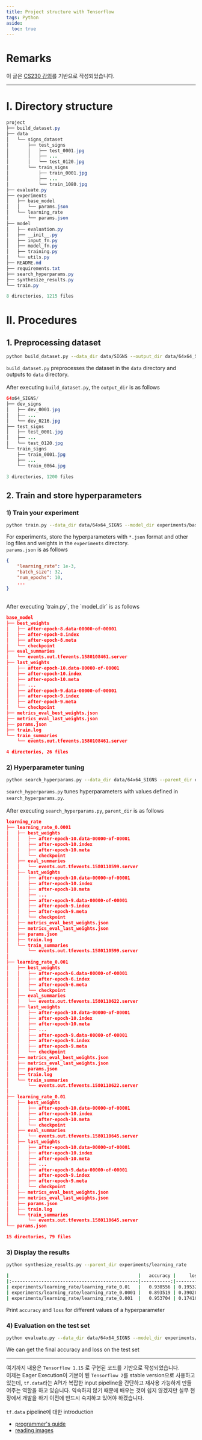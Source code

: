 ```yaml
---
title: Project structure with Tensorflow
tags: Python
aside:
  toc: true
---
```


# Remarks
이 글은 [CS230 강의](https://cs230.stanford.edu/blog/tensorflow/#part-i---tensorflow-tutorial)를 기반으로 작성되었습니다.

<!--more-->

---

# I. Directory structure

```java
project
├── build_dataset.py
├── data
│   └── signs_dataset
│       ├── test_signs
│       │   ├── test_0001.jpg
│       │   ├── ...
│       │   └── test_0120.jpg
│       └── train_signs
│           ├── train_0001.jpg
│           ├── ...
│           └── train_1080.jpg
├── evaluate.py
├── experiments
│   ├── base_model
│   │   └── params.json
│   └── learning_rate
│       └── params.json
├── model
│   ├── evaluation.py
│   ├── __init__.py
│   ├── input_fn.py
│   ├── model_fn.py
│   ├── training.py
│   └── utils.py
├── README.md
├── requirements.txt
├── search_hyperparams.py
├── synthesize_results.py
└── train.py

8 directories, 1215 files
```

# II. Procedures
## 1. Preprocessing dataset
```sh
python build_dataset.py --data_dir data/SIGNS --output_dir data/64x64_SIGNS
```
`build_dataset.py` preprocesses the dataset in the `data` directory and outputs to `data` directory. <br>
<br>
After executing `build_dataset.py`, the `output_dir` is as follows <br>

```java
64x64_SIGNS/
├── dev_signs
│   ├── dev_0001.jpg
│   ├── ...
│   └── dev_0216.jpg
├── test_signs
│   ├── test_0001.jpg
│   ├── ...
│   └── test_0120.jpg
└── train_signs
    ├── train_0001.jpg
    ├── ...
    └── train_0864.jpg

3 directories, 1200 files
```


## 2. Train and store hyperparameters
### 1) Train your experiment

```sh
python train.py --data_dir data/64x64_SIGNS --model_dir experiments/base_model
```

For experiments, store the hyperparameters with `*.json` format and other log files and weights in the `experiments` directory. <br>
`params.json` is as follows <br>

```json
{
    "learning_rate": 1e-3,
    "batch_size": 32,
    "num_epochs": 10,
    ...
}
```

<br>
After executing `train.py`, the `model_dir` is as follows <br>

```json
base_model
├── best_weights
│   ├── after-epoch-8.data-00000-of-00001
│   ├── after-epoch-8.index
│   ├── after-epoch-8.meta
│   └── checkpoint
├── eval_summaries
│   └── events.out.tfevents.1580108461.server
├── last_weights
│   ├── after-epoch-10.data-00000-of-00001
│   ├── after-epoch-10.index
│   ├── after-epoch-10.meta
│   ├── ...
│   ├── after-epoch-9.data-00000-of-00001
│   ├── after-epoch-9.index
│   ├── after-epoch-9.meta
│   └── checkpoint
├── metrics_eval_best_weights.json
├── metrics_eval_last_weights.json
├── params.json
├── train.log
└── train_summaries
    └── events.out.tfevents.1580108461.server

4 directories, 26 files
```

### 2) Hyperparameter tuning
```sh
python search_hyperparams.py --data_dir data/64x64_SIGNS --parent_dir experiments/learning_rate
```

`search_hyperparams.py` tunes hyperparameters with values defined in `search_hyperparams.py`. <br>
<br>
After executing `search_hyperparams.py`, `parent_dir` is as follows <br>

```json
learning_rate
├── learning_rate_0.0001
│   ├── best_weights
│   │   ├── after-epoch-10.data-00000-of-00001
│   │   ├── after-epoch-10.index
│   │   ├── after-epoch-10.meta
│   │   └── checkpoint
│   ├── eval_summaries
│   │   └── events.out.tfevents.1580110599.server
│   ├── last_weights
│   │   ├── after-epoch-10.data-00000-of-00001
│   │   ├── after-epoch-10.index
│   │   ├── after-epoch-10.meta
│   │   ├── ...
│   │   ├── after-epoch-9.data-00000-of-00001
│   │   ├── after-epoch-9.index
│   │   ├── after-epoch-9.meta
│   │   └── checkpoint
│   ├── metrics_eval_best_weights.json
│   ├── metrics_eval_last_weights.json
│   ├── params.json
│   ├── train.log
│   └── train_summaries
│       └── events.out.tfevents.1580110599.server
│
├── learning_rate_0.001
│   ├── best_weights
│   │   ├── after-epoch-6.data-00000-of-00001
│   │   ├── after-epoch-6.index
│   │   ├── after-epoch-6.meta
│   │   └── checkpoint
│   ├── eval_summaries
│   │   └── events.out.tfevents.1580110622.server
│   ├── last_weights
│   │   ├── after-epoch-10.data-00000-of-00001
│   │   ├── after-epoch-10.index
│   │   ├── after-epoch-10.meta
│   │   ├── ...
│   │   ├── after-epoch-9.data-00000-of-00001
│   │   ├── after-epoch-9.index
│   │   ├── after-epoch-9.meta
│   │   └── checkpoint
│   ├── metrics_eval_best_weights.json
│   ├── metrics_eval_last_weights.json
│   ├── params.json
│   ├── train.log
│   └── train_summaries
│       └── events.out.tfevents.1580110622.server
│
├── learning_rate_0.01
│   ├── best_weights
│   │   ├── after-epoch-10.data-00000-of-00001
│   │   ├── after-epoch-10.index
│   │   ├── after-epoch-10.meta
│   │   └── checkpoint
│   ├── eval_summaries
│   │   └── events.out.tfevents.1580110645.server
│   ├── last_weights
│   │   ├── after-epoch-10.data-00000-of-00001
│   │   ├── after-epoch-10.index
│   │   ├── after-epoch-10.meta
│   │   ├── ...
│   │   ├── after-epoch-9.data-00000-of-00001
│   │   ├── after-epoch-9.index
│   │   ├── after-epoch-9.meta
│   │   └── checkpoint
│   ├── metrics_eval_best_weights.json
│   ├── metrics_eval_last_weights.json
│   ├── params.json
│   ├── train.log
│   └── train_summaries
│       └── events.out.tfevents.1580110645.server
└── params.json

15 directories, 79 files
```

### 3) Display the results
```sh
python synthesize_results.py --parent_dir experiments/learning_rate

|                                                |   accuracy |     loss |
|:-----------------------------------------------|-----------:|---------:|
| experiments/learning_rate/learning_rate_0.01   |   0.930556 | 0.195321 |
| experiments/learning_rate/learning_rate_0.0001 |   0.893519 | 0.390281 |
| experiments/learning_rate/learning_rate_0.001  |   0.953704 | 0.174108 |

```

Print `accuracy` and `loss` for different values of a hyperparameter

### 4) Evaluation on the test set
```sh
python evaluate.py --data_dir data/64x64_SIGNS --model_dir experiments/base_model
```

We can get the final accuracy and loss on the test set

---

여기까지 내용은 `Tensorflow 1.15` 로 구현된 코드를 기반으로 작성되었습니다. <br>
이제는 Eager Execution이 기본이 된 `Tensorflow 2`를 stable version으로 사용하고 있는데, `tf.data`라는 API가 복잡한 input pipeline을 간단하고 재사용 가능하게 만들어주는 역할을 하고 있습니다. 익숙하지 않기 때문에 배우는 것이 쉽지 않겠지만 실무 현장에서 개발을 하기 이전에 반드시 숙지하고 있어야 하겠습니다. <br>
<br>
`tf.data` pipeline에 대한 introduction
- [programmer's guide](https://www.tensorflow.org/programmers_guide/datasets)
- [reading images](https://www.tensorflow.org/programmers_guide/datasets#decoding_image_data_and_resizing_it)
